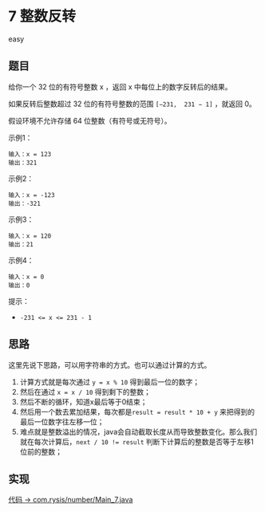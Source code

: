 # 7 整数反转

easy

## 题目

给你一个 32 位的有符号整数 x ，返回 x 中每位上的数字反转后的结果。

如果反转后整数超过 32 位的有符号整数的范围 `[−231,  231 − 1]` ，就返回 0。

假设环境不允许存储 64 位整数（有符号或无符号）。

示例1：
```
输入：x = 123
输出：321
```

示例2：
```
输入：x = -123
输出：-321
```
示例3：
```
输入：x = 120
输出：21
```
示例4：
```
输入：x = 0
输出：0
```

提示：
- `-231 <= x <= 231 - 1`

## 思路

这里先说下思路，可以用字符串的方式。也可以通过计算的方式。

1. 计算方式就是每次通过 `y = x % 10` 得到最后一位的数字；
2. 然后在通过 `x = x / 10` 得到剩下的整数；
3. 然后不断的循环，知道x最后等于0结束；
4. 然后用一个数去累加结果，每次都是`result = result * 10 + y` 来把得到的最后一位数字往左移一位；
5. 难点就是整数溢出的情况，java会自动截取长度从而导致整数变化。那么我们就在每次计算后，`next / 10 != result` 判断下计算后的整数是否等于左移1位前的整数；


## 实现

[代码 -> com.rysis/number/Main_7.java](../../src/com/rysis/number/Main_7.java)